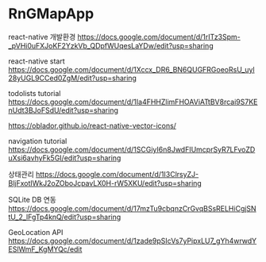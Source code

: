 # RnGMapApp
 
react-native 개발환경
https://docs.google.com/document/d/1rITz3Spm-_pVHi0uFXJoKF2YzkVb_QDpfWUqesLaYDw/edit?usp=sharing

react-native start
https://docs.google.com/document/d/1Xccx_DR6_BN6QUGFRGoeoRsU_uyl28yUGL9CCed0ZgM/edit?usp=sharing

todolists tutorial
https://docs.google.com/document/d/1Ia4FHHZlimFHOAViATtBV8rcai9S7KEnUdt3BJoFSdU/edit?usp=sharing

https://oblador.github.io/react-native-vector-icons/

navigation tutorial
https://docs.google.com/document/d/1SCGiyI6n8JwdFIUmcprSyR7LFvoZDuXsi6avhyFk5GI/edit?usp=sharing

상태관리
https://docs.google.com/document/d/1I3ClrsyZJ-BljFxotIWkJ2oZOboJcpavLX0H-rW5XKU/edit?usp=sharing

SQLite DB 연동
https://docs.google.com/document/d/17mzTu9cbqnzCrGvqBSsRELHiCgjSNtU_2_lFgTp4knQ/edit?usp=sharing

GeoLocation API
https://docs.google.com/document/d/1zade9pSIcVs7yPipxLU7_gYh4wrwdYESlWmF_KgMYQc/edit
